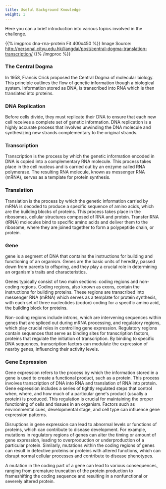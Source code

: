 ```yaml
---
title: Useful Background Knowledge
weight: 1
---
```


Here you can a brief introduction into various topics involved in the challenge.  

{{% imgproc dna-rna-protein Fit 400x450 %}}
Image Source: http://personal.cityu.edu.hk/liangdai/post/central-dogma-translation-transcription/
{{% /imgproc %}}

### The Central Dogma
In 1958, Francis Crick proposed the Central Dogma of molecular biology. This principle outlines the flow of genetic information though a biological system. Information stored as DNA, is transcribed into RNA which is then translated into proteins.

### DNA Replication
Before cells divide, they must replicate their DNA to ensure that each new cell receives a complete set of genetic information. DNA replication is a highly accurate process that involves unwinding the DNA molecule and synthesizing new strands complementary to the original strands.

### Transcription
Transcription is the process by which the genetic information encoded in DNA is copied into a complementary RNA molecule. This process takes place in the cell nucleus and is carried out by an enzyme called RNA polymerase. The resulting RNA molecule, known as messenger RNA (mRNA), serves as a template for protein synthesis.

### Translation
Translation is the process by which the genetic information carried by mRNA is decoded to produce a specific sequence of amino acids, which are the building blocks of proteins. This process takes place in the ribosomes, cellular structures composed of RNA and protein. Transfer RNA (tRNA) molecules bind to specific amino acids and deliver them to the ribosome, where they are joined together to form a polypeptide chain, or protein.

### Gene
gene is a segment of DNA that contains the instructions for building and functioning of an organism. Genes are the basic units of heredity, passed down from parents to offspring, and they play a crucial role in determining an organism's traits and characteristics.

Genes typically consist of two main sections: coding regions and non-coding regions. 
Coding regions, also known as exons, contain the instructions for building proteins. These regions are transcribed into messenger RNA (mRNA) which serves as a template for protein synthesis, with each set of three nucleotides (codon) coding for a specific amino acid, the building block for proteins.

Non-coding regions include introns, which are intervening sequences within genes that are spliced out during mRNA processing, and regulatory regions, which play crucial roles in controlling gene expression. Regulatory regions contain sequences that serve as binding sites for transcription factors, proteins that regulate the initiation of transcription. By binding to specific DNA sequences, transcription factors can modulate the expression of nearby genes, influencing their activity levels.

### Gene Expression
Gene expression refers to the process by which the information stored in a gene is used to create a functional product, such as a protein. This process involves transcription of DNA into RNA and translation of RNA into protein. Gene expression includes a series of tightly regulated steps that control when, where, and how much of a particular gene's product (usually a protein) is produced. This regulation is crucial for maintaining the proper functioning of cells and tissues in an organism. Factors such as environmental cues, developmental stage, and cell type can influence gene expression patterns.

Disruptions in gene expression can lead to abnormal levels or functions of proteins, which can contribute to disease development. For example, mutations in regulatory regions of genes can alter the timing or amount of gene expression, leading to overproduction or underproduction of a particular protein. Similarly, mutations within the coding regions of genes can result in defective proteins or proteins with altered functions, which can disrupt normal cellular processes and contribute to disease phenotypes.

A mutation in the coding part of a gene can lead to various consequences, ranging from premature truncation of the protein production to frameshifting the coding sequence and resulting in a nonfunctional or severely altered protein.
